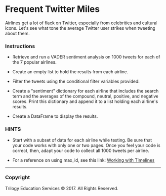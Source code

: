# Frequent Twitter Miles

Airlines get a lot of flack on Twitter, especially from celebrities and cultural icons. Let's see what tone the average Twitter user strikes when tweeting about them.

### Instructions

* Retrieve and run a VADER sentiment analysis on 1000 tweets for each of the 7 popular airlines.

* Create an empty list to hold the results from each airline.

* Filter the tweets using the conditional filter variables provided.

* Create a "sentiment" dictionary for each airline that includes the search term and the averages of the compound, neutral, positive, and negative scores. Print this dictionary and append it to a list holding each airline's results.

* Create a DataFrame to display the results.

### HINTS

* Start with a subset of data for each airline while testing. Be sure that your code works with only one or two pages. Once you feel your code is correct, then, adapt your code to collect all 1000 tweets per airline.

* For a reference on using max_id, see this link: [Working with Timelines](https://developer.twitter.com/en/docs/tweets/timelines/guides/working-with-timelines)

- - -

### Copyright

Trilogy Education Services © 2017. All Rights Reserved.
